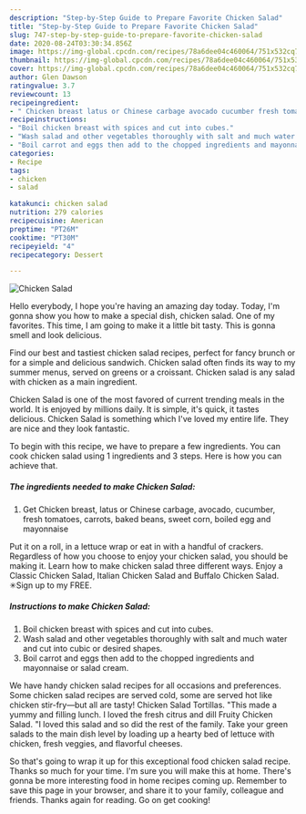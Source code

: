 ```yaml
---
description: "Step-by-Step Guide to Prepare Favorite Chicken Salad"
title: "Step-by-Step Guide to Prepare Favorite Chicken Salad"
slug: 747-step-by-step-guide-to-prepare-favorite-chicken-salad
date: 2020-08-24T03:30:34.856Z
image: https://img-global.cpcdn.com/recipes/78a6dee04c460064/751x532cq70/chicken-salad-recipe-main-photo.jpg
thumbnail: https://img-global.cpcdn.com/recipes/78a6dee04c460064/751x532cq70/chicken-salad-recipe-main-photo.jpg
cover: https://img-global.cpcdn.com/recipes/78a6dee04c460064/751x532cq70/chicken-salad-recipe-main-photo.jpg
author: Glen Dawson
ratingvalue: 3.7
reviewcount: 13
recipeingredient:
- " Chicken breast latus or Chinese carbage avocado cucumber fresh tomatoes carrots baked beans sweet corn boiled egg and mayonnaise"
recipeinstructions:
- "Boil chicken breast with spices and cut into cubes."
- "Wash salad and other vegetables thoroughly with salt and much water and cut into cubic or desired shapes."
- "Boil carrot and eggs then add to the chopped ingredients and mayonnaise or salad cream."
categories:
- Recipe
tags:
- chicken
- salad

katakunci: chicken salad 
nutrition: 279 calories
recipecuisine: American
preptime: "PT26M"
cooktime: "PT30M"
recipeyield: "4"
recipecategory: Dessert

---
```



![Chicken Salad](https://img-global.cpcdn.com/recipes/78a6dee04c460064/751x532cq70/chicken-salad-recipe-main-photo.jpg)

Hello everybody, I hope you're having an amazing day today. Today, I'm gonna show you how to make a special dish, chicken salad. One of my favorites. This time, I am going to make it a little bit tasty. This is gonna smell and look delicious.

Find our best and tastiest chicken salad recipes, perfect for fancy brunch or for a simple and delicious sandwich. Chicken salad often finds its way to my summer menus, served on greens or a croissant. Chicken salad is any salad with chicken as a main ingredient.

Chicken Salad is one of the most favored of current trending meals in the world. It is enjoyed by millions daily. It is simple, it's quick, it tastes delicious. Chicken Salad is something which I've loved my entire life. They are nice and they look fantastic.


To begin with this recipe, we have to prepare a few ingredients. You can cook chicken salad using 1 ingredients and 3 steps. Here is how you can achieve that.

<!--inarticleads1-->

##### The ingredients needed to make Chicken Salad:

1. Get  Chicken breast, latus or Chinese carbage, avocado, cucumber, fresh tomatoes, carrots, baked beans, sweet corn, boiled egg and mayonnaise


Put it on a roll, in a lettuce wrap or eat in with a handful of crackers. Regardless of how you choose to enjoy your chicken salad, you should be making it. Learn how to make chicken salad three different ways. Enjoy a Classic Chicken Salad, Italian Chicken Salad and Buffalo Chicken Salad. ✳︎Sign up to my FREE. 

<!--inarticleads2-->

##### Instructions to make Chicken Salad:

1. Boil chicken breast with spices and cut into cubes.
1. Wash salad and other vegetables thoroughly with salt and much water and cut into cubic or desired shapes.
1. Boil carrot and eggs then add to the chopped ingredients and mayonnaise or salad cream.


We have handy chicken salad recipes for all occasions and preferences. Some chicken salad recipes are served cold, some are served hot like chicken stir-fry—but all are tasty! Chicken Salad Tortillas. &#34;This made a yummy and filling lunch. I loved the fresh citrus and dill Fruity Chicken Salad. &#34;I loved this salad and so did the rest of the family. Take your green salads to the main dish level by loading up a hearty bed of lettuce with chicken, fresh veggies, and flavorful cheeses. 

So that's going to wrap it up for this exceptional food chicken salad recipe. Thanks so much for your time. I'm sure you will make this at home. There's gonna be more interesting food in home recipes coming up. Remember to save this page in your browser, and share it to your family, colleague and friends. Thanks again for reading. Go on get cooking!
